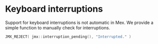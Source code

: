 
# Keyboard interruptions

Support for keyboard interruptions is not automatic in Mex.
We provide a simple function to manually check for interruptions.

```cpp
JMX_REJECT( jmx::interruption_pending(), "Interrupted." )
```
